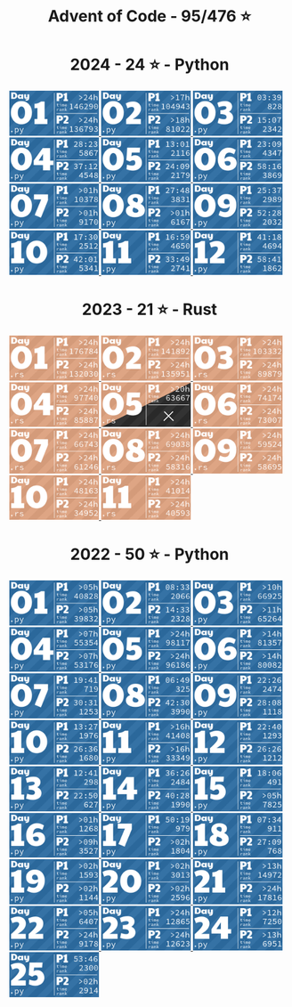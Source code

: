 <!-- AOC TILES BEGIN -->
<h1 align="center">
  Advent of Code - 95/476 ⭐
</h1>
<h1 align="center">
  2024 - 24 ⭐ - Python
</h1>
<a href="2024/day01.py">
  <img src=".aoc_tiles/tiles/2024/01.png" width="161px">
</a>
<a href="2024/day02.py">
  <img src=".aoc_tiles/tiles/2024/02.png" width="161px">
</a>
<a href="2024/day03.py">
  <img src=".aoc_tiles/tiles/2024/03.png" width="161px">
</a>
<a href="2024/day04.py">
  <img src=".aoc_tiles/tiles/2024/04.png" width="161px">
</a>
<a href="2024/day05.py">
  <img src=".aoc_tiles/tiles/2024/05.png" width="161px">
</a>
<a href="2024/day06.py">
  <img src=".aoc_tiles/tiles/2024/06.png" width="161px">
</a>
<a href="2024/day07.py">
  <img src=".aoc_tiles/tiles/2024/07.png" width="161px">
</a>
<a href="2024/day08.py">
  <img src=".aoc_tiles/tiles/2024/08.png" width="161px">
</a>
<a href="2024/day09.py">
  <img src=".aoc_tiles/tiles/2024/09.png" width="161px">
</a>
<a href="2024/day10.py">
  <img src=".aoc_tiles/tiles/2024/10.png" width="161px">
</a>
<a href="2024/day11.py">
  <img src=".aoc_tiles/tiles/2024/11.png" width="161px">
</a>
<a href="2024/day12.py">
  <img src=".aoc_tiles/tiles/2024/12.png" width="161px">
</a>
<h1 align="center">
  2023 - 21 ⭐ - Rust
</h1>
<a href="2023/src/bin/01.rs">
  <img src=".aoc_tiles/tiles/2023/01.png" width="161px">
</a>
<a href="2023/src/bin/02.rs">
  <img src=".aoc_tiles/tiles/2023/02.png" width="161px">
</a>
<a href="2023/src/bin/03.rs">
  <img src=".aoc_tiles/tiles/2023/03.png" width="161px">
</a>
<a href="2023/src/bin/04.rs">
  <img src=".aoc_tiles/tiles/2023/04.png" width="161px">
</a>
<a href="2023/src/bin/05.rs">
  <img src=".aoc_tiles/tiles/2023/05.png" width="161px">
</a>
<a href="2023/src/bin/06.rs">
  <img src=".aoc_tiles/tiles/2023/06.png" width="161px">
</a>
<a href="2023/src/bin/07.rs">
  <img src=".aoc_tiles/tiles/2023/07.png" width="161px">
</a>
<a href="2023/src/bin/08.rs">
  <img src=".aoc_tiles/tiles/2023/08.png" width="161px">
</a>
<a href="2023/src/bin/09.rs">
  <img src=".aoc_tiles/tiles/2023/09.png" width="161px">
</a>
<a href="2023/src/bin/10.rs">
  <img src=".aoc_tiles/tiles/2023/10.png" width="161px">
</a>
<a href="2023/src/bin/11.rs">
  <img src=".aoc_tiles/tiles/2023/11.png" width="161px">
</a>
<h1 align="center">
  2022 - 50 ⭐ - Python
</h1>
<a href="2022/day01/__init__.py">
  <img src=".aoc_tiles/tiles/2022/01.png" width="161px">
</a>
<a href="2022/day02/__init__.py">
  <img src=".aoc_tiles/tiles/2022/02.png" width="161px">
</a>
<a href="2022/day03/__init__.py">
  <img src=".aoc_tiles/tiles/2022/03.png" width="161px">
</a>
<a href="2022/day04/__init__.py">
  <img src=".aoc_tiles/tiles/2022/04.png" width="161px">
</a>
<a href="2022/day05/__init__.py">
  <img src=".aoc_tiles/tiles/2022/05.png" width="161px">
</a>
<a href="2022/day06/__init__.py">
  <img src=".aoc_tiles/tiles/2022/06.png" width="161px">
</a>
<a href="2022/day07/__init__.py">
  <img src=".aoc_tiles/tiles/2022/07.png" width="161px">
</a>
<a href="2022/day08/__init__.py">
  <img src=".aoc_tiles/tiles/2022/08.png" width="161px">
</a>
<a href="2022/day09/__init__.py">
  <img src=".aoc_tiles/tiles/2022/09.png" width="161px">
</a>
<a href="2022/day10/__init__.py">
  <img src=".aoc_tiles/tiles/2022/10.png" width="161px">
</a>
<a href="2022/day11/__init__.py">
  <img src=".aoc_tiles/tiles/2022/11.png" width="161px">
</a>
<a href="2022/day12/__init__.py">
  <img src=".aoc_tiles/tiles/2022/12.png" width="161px">
</a>
<a href="2022/day13/__init__.py">
  <img src=".aoc_tiles/tiles/2022/13.png" width="161px">
</a>
<a href="2022/day14/__init__.py">
  <img src=".aoc_tiles/tiles/2022/14.png" width="161px">
</a>
<a href="2022/day15/__init__.py">
  <img src=".aoc_tiles/tiles/2022/15.png" width="161px">
</a>
<a href="2022/day16/__init__.py">
  <img src=".aoc_tiles/tiles/2022/16.png" width="161px">
</a>
<a href="2022/day17/__init__.py">
  <img src=".aoc_tiles/tiles/2022/17.png" width="161px">
</a>
<a href="2022/day18/__init__.py">
  <img src=".aoc_tiles/tiles/2022/18.png" width="161px">
</a>
<a href="2022/day19/__init__.py">
  <img src=".aoc_tiles/tiles/2022/19.png" width="161px">
</a>
<a href="2022/day20/__init__.py">
  <img src=".aoc_tiles/tiles/2022/20.png" width="161px">
</a>
<a href="2022/day21/__init__.py">
  <img src=".aoc_tiles/tiles/2022/21.png" width="161px">
</a>
<a href="2022/day22/__init__.py">
  <img src=".aoc_tiles/tiles/2022/22.png" width="161px">
</a>
<a href="2022/day23/__init__.py">
  <img src=".aoc_tiles/tiles/2022/23.png" width="161px">
</a>
<a href="2022/day24/__init__.py">
  <img src=".aoc_tiles/tiles/2022/24.png" width="161px">
</a>
<a href="2022/day25/__init__.py">
  <img src=".aoc_tiles/tiles/2022/25.png" width="161px">
</a>
<!-- AOC TILES END -->